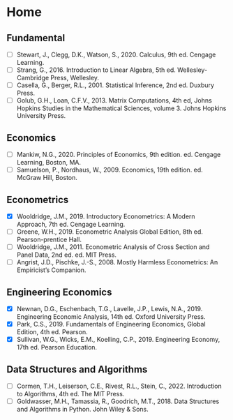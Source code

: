 # Home

## Fundamental

- [ ] Stewart, J., Clegg, D.K., Watson, S., 2020. Calculus, 9th ed. Cengage Learning.
- [ ] Strang, G., 2016. Introduction to Linear Algebra, 5th ed. Wellesley-Cambridge Press, Wellesley.
- [ ] Casella, G., Berger, R.L., 2001. Statistical Inference, 2nd ed. Duxbury Press.
- [ ] Golub, G.H., Loan, C.F.V., 2013. Matrix Computations, 4th ed, Johns Hopkins Studies in the Mathematical Sciences, volume 3. Johns Hopkins University Press.

## Economics

- [ ] Mankiw, N.G., 2020. Principles of Economics, 9th edition. ed. Cengage Learning, Boston, MA.
- [ ] Samuelson, P., Nordhaus, W., 2009. Economics, 19th edition. ed. McGraw Hill, Boston.

## Econometrics

- [X] Wooldridge, J.M., 2019. Introductory Econometrics: A Modern Approach, 7th ed. Cengage Learning.
- [ ] Greene, W.H., 2019. Econometric Analysis Global Edition, 8th ed. Pearson-prentice Hall.
- [ ] Wooldridge, J.M., 2011. Econometric Analysis of Cross Section and Panel Data, 2nd ed. ed. MIT Press.
- [ ] Angrist, J.D., Pischke, J.-S., 2008. Mostly Harmless Econometrics: An Empiricist’s Companion.

## Engineering Economics

- [X] Newnan, D.G., Eschenbach, T.G., Lavelle, J.P., Lewis, N.A., 2019. Engineering Economic Analysis, 14th ed. Oxford University Press.
- [X] Park, C.S., 2019. Fundamentals of Engineering Economics, Global Edition, 4th ed. Pearson.
- [X] Sullivan, W.G., Wicks, E.M., Koelling, C.P., 2019. Engineering Economy, 17th ed. Pearson Education.

## Data Structures and Algorithms

- [ ] Cormen, T.H., Leiserson, C.E., Rivest, R.L., Stein, C., 2022. Introduction to Algorithms, 4th ed. The MIT Press.
- [ ] Goldwasser, M.H., Tamassia, R., Goodrich, M.T., 2018. Data Structures and Algorithms in Python. John Wiley & Sons.
